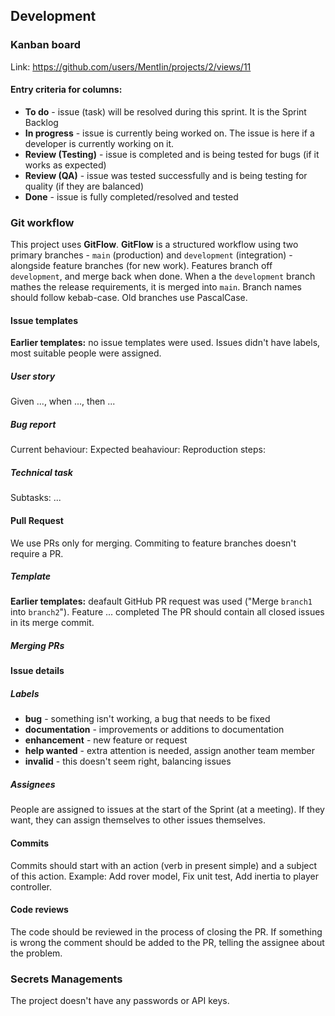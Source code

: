 ## Development
### Kanban board
Link: https://github.com/users/MentIin/projects/2/views/11
#### Entry criteria for columns:
- **To do** - issue (task) will be resolved during this sprint. It is the Sprint Backlog
- **In progress** - issue is currently being worked on. The issue is here if a developer is currently working on it.
- **Review (Testing)** - issue is completed and is being tested for bugs (if it works as expected)
- **Review (QA)** - issue was tested successfully and is being testing for quality (if they are balanced)
- **Done** - issue is fully completed/resolved and tested
### Git workflow
This project uses **GitFlow**.
**GitFlow** is a structured workflow using two primary branches - `main` (production) and `development` (integration) - alongside feature branches (for new work). Features branch off `development`, and merge back when done. When a the `development` branch mathes the release requirements, it is merged into `main`. Branch names should follow kebab-case. Old branches use PascalCase.
#### Issue templates
**Earlier templates:** no issue templates were used. Issues didn't have labels, most suitable people were assigned.
##### User story
Given ..., when ..., then ...
##### Bug report
Current behaviour:
Expected beahaviour:
Reproduction steps:
##### Technical task
Subtasks: ...

#### Pull Request
We use PRs only for merging. Commiting to feature branches doesn't require a PR.
##### Template
**Earlier templates:** deafault GitHub PR request was used ("Merge `branch1` into `branch2`").
Feature ... completed
The PR should contain all closed issues in its merge commit.
##### Merging PRs
#### Issue details
##### Labels
- **bug** - something isn't working, a bug that needs to be fixed
- **documentation** - improvements or additions to documentation
- **enhancement** - new feature or request
- **help wanted** - extra attention is needed, assign another team member
- **invalid** - this doesn't seem right, balancing issues

##### Assignees
People are assigned to issues at the start of the Sprint (at a meeting). If they want, they can assign themselves to other issues themselves.
#### Commits
Commits should start with an action (verb in present simple) and a subject of this action. Example: Add rover model, Fix unit test, Add inertia to player controller.
#### Code reviews
The code should be reviewed in the process of closing the PR. If something is wrong the comment should be added to the PR, telling the assignee about the problem.
### Secrets Managements
The project doesn't have any passwords or API keys.


